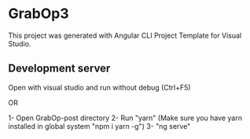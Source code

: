 # GrabOp3

This project was generated with Angular CLI Project Template for Visual Studio.

## Development server

Open with visual studio and run without debug (Ctrl+F5)

OR

1- Open GrabOp-post directory
2- Run "yarn" (Make sure you have yarn installed in global system "npm i yarn -g")
3- "ng serve"
